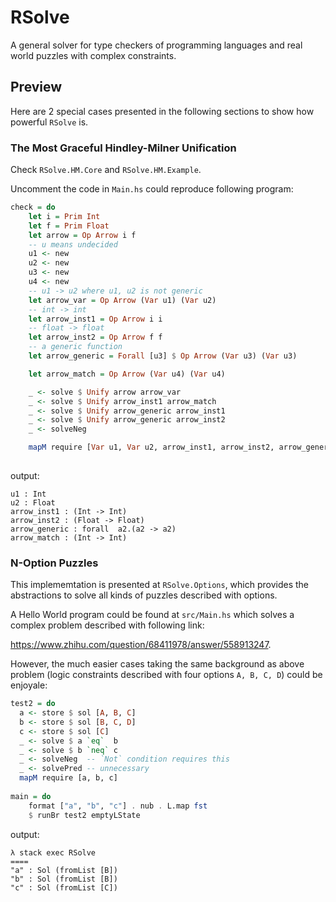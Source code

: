 # RSolve

A general solver for type checkers of programming languages and real world puzzles with complex constraints. 


## Preview

Here are 2 special cases presented in the following sections to show how powerful `RSolve` is.

### The Most Graceful Hindley-Milner Unification

Check `RSolve.HM.Core` and `RSolve.HM.Example`.  

Uncomment the code in `Main.hs` could reproduce following program:

```haskell
check = do
    let i = Prim Int
    let f = Prim Float
    let arrow = Op Arrow i f
    -- u means undecided
    u1 <- new
    u2 <- new
    u3 <- new
    u4 <- new
    -- u1 -> u2 where u1, u2 is not generic 
    let arrow_var = Op Arrow (Var u1) (Var u2)    
    -- int -> int
    let arrow_inst1 = Op Arrow i i
    -- float -> float
    let arrow_inst2 = Op Arrow f f
    -- a generic function
    let arrow_generic = Forall [u3] $ Op Arrow (Var u3) (Var u3)

    let arrow_match = Op Arrow (Var u4) (Var u4)

    _ <- solve $ Unify arrow arrow_var
    _ <- solve $ Unify arrow_inst1 arrow_match
    _ <- solve $ Unify arrow_generic arrow_inst1
    _ <- solve $ Unify arrow_generic arrow_inst2
    _ <- solveNeg

    mapM require [Var u1, Var u2, arrow_inst1, arrow_inst2, arrow_generic, arrow_match]
  
```

output:

```
u1 : Int
u2 : Float
arrow_inst1 : (Int -> Int)
arrow_inst2 : (Float -> Float)
arrow_generic : forall  a2.(a2 -> a2)
arrow_match : (Int -> Int)
```

### N-Option Puzzles

This implememtation is presented at `RSolve.Options`,  which provides the abstractions to solve all kinds of puzzles described with options.

A Hello World program could be found at `src/Main.hs` which solves a complex problem described with following link:

https://www.zhihu.com/question/68411978/answer/558913247.


However, the much easier cases taking the same background as above problem (logic constraints described with four options `A, B, C, D`) could be enjoyale:

```haskell
test2 = do
  a <- store $ sol [A, B, C]
  b <- store $ sol [B, C, D]
  c <- store $ sol [C]
  _ <- solve $ a `eq`  b
  _ <- solve $ b `neq` c
  _ <- solveNeg  -- `Not` condition requires this
  _ <- solvePred -- unnecessary
  mapM require [a, b, c] 
  
main = do
    format ["a", "b", "c"] . nub . L.map fst
    $ runBr test2 emptyLState
```

output:

```
λ stack exec RSolve
====
"a" : Sol (fromList [B])
"b" : Sol (fromList [B])
"c" : Sol (fromList [C])
```
